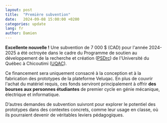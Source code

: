 ```yaml
---
layout: post
title:  "Première subvention"
date:   2024-09-08 15:00:00 +0200
categories: update
lang: fr
author: Damien
---
```

**Excellente nouvelle !** Une subvention de 7 000 $ (CAD) pour l'année 2024-2025 a été octroyée dans le cadre du Programme de soutien au développement de la recherche et création ([PSDrc](https://recherche.uqac.ca/psdrc)) de l'Université du Québec à Chicoutimi ([UQAC](https://www.uqac.ca)). 

Ce financement sera uniquement consacré à la conception et à la fabrication des prototypes de la plateforme Veluqac. En plus de couvrir l'achat du matériel requis, ces fonds serviront principalement à offrir **des bourses aux personnes étudiantes** de premier cycle en génie mécanique, électrique et informatique.

D’autres demandes de subvention suivront pour explorer le potentiel des prototypes dans des contextes concrets, comme leur usage en classe, où ils pourraient devenir de véritables leviers pédagogiques.